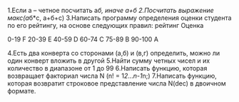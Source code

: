 1.Если а – четное посчитать а*б, иначе а+б
2.Посчитать выражение макс(а*б*с, а+б+с)
3.Написать программу определения оценки студента по его рейтингу, на основе следующих правил:
рейтинг Оценка

0-19 F
20-39 E
40-59 D
60-74 C
75-89 B
90-100 A

4.Есть два конверта со сторонами (а,б) и (в,г) определить, можно ли один конверт вложить в другой
5.Найти сумму четных чисел и их количество в диапазоне от 1 до 99
6.Написать функцию, которая возвращает факториал числа N (n! = 1*2*…*n-1*n;)
7.Написать функцию, которая возвратит строковое представление числа N(dec) в двоичном формате.
